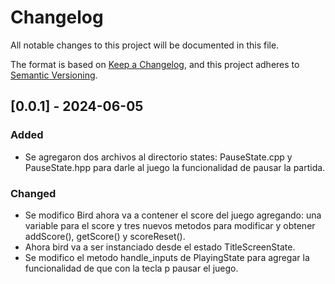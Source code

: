 # Changelog

All notable changes to this project will be documented in this file.

The format is based on [Keep a Changelog](https://keepachangelog.com/en/1.1.0/),
and this project adheres to [Semantic Versioning](https://semver.org/spec/v2.0.0.html).

## [0.0.1] - 2024-06-05

### Added

- Se agregaron dos archivos al directorio states: PauseState.cpp y PauseState.hpp para darle al juego la funcionalidad de pausar la partida.

### Changed

- Se modifico Bird ahora va a contener el score del juego agregando: una variable para el score y tres nuevos metodos para modificar y obtener addScore(), getScore() y scoreReset().
- Ahora bird va a ser instanciado desde el estado TitleScreenState.
- Se modifico el metodo handle_inputs de PlayingState para agregar la funcionalidad de que con la tecla p pausar el juego.
